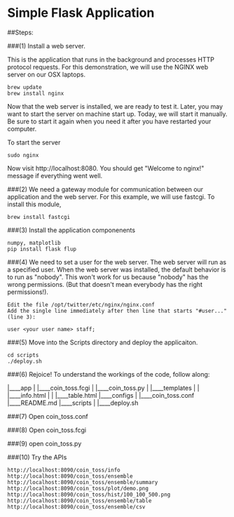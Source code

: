 # Simple Flask Application

##Steps:

###(1) Install a web server.

This is the application that runs in the background and processes HTTP protocol requests.  For
this demonstration, we will use the NGINX web server on our OSX laptops.

    brew update
    brew install nginx

Now that the web server is installed, we are ready to test it.  Later, you may want to start
the server on machine start up. Today, we will start it manually. Be sure to start it again
when you need it after you have restarted your computer.

To start the server

    sudo nginx

Now visit http://localhost:8080. You should get "Welcome to nginx!" message if everything went
well.

###(2) We need a gateway module for communication between our application and the web server.
For this example, we will use fastcgi.  To install this module,

    brew install fastcgi

###(3) Install the application componenents
    
    numpy, matplotlib
    pip install flask flup

###(4) We need to set a user for the web server.
The web server will run as a specified user. When the web server was installed, the default
behavior is to run as "nobody". This won't work for us because "nobody" has the wrong permissions.
(But that doesn't mean everybody has the right permissions!).

    Edit the file /opt/twitter/etc/nginx/nginx.conf
    Add the single line immediately after then line that starts "#user..." (line 3):
    
    user <your user name> staff;

###(5) Move into the Scripts directory and deploy the applicaiton.

    cd scripts
    ./deploy.sh

###(6) Rejoice!
To understand the workings of the code, follow along:

|____app
| |____coin_toss.fcgi
| |____coin_toss.py
| |____templates
| | |____info.html
| | |____table.html
|____configs
| |____coin_toss.conf
|____README.md
|____scripts
| |____deploy.sh

###(7) Open coin_toss.conf

###(8) Open coin_toss.fcgi

###(9) open coin_toss.py

###(10) Try the APIs

    http://localhost:8090/coin_toss/info
    http://localhost:8090/coin_toss/ensemble
    http://localhost:8090/coin_toss/ensemble/summary
    http://localhost:8090/coin_toss/plot/demo.png
    http://localhost:8090/coin_toss/hist/100_100_500.png
    http://localhost:8090/coin_toss/ensemble/table
    http://localhost:8090/coin_toss/ensemble/csv



